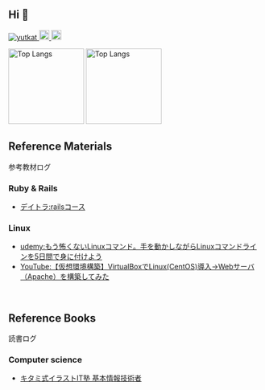 ## Hi 👋

<!-- badge -->
<p align="left"> 
  <a href="https://github.com/Yutarou-Sakai/Yutarou-Sakai/">
    <img src="https://komarev.com/ghpvc/?username=Yutarou-Sakai" alt="yutkat" />
  </a>
  <a href="http://twitter.com/yutkat">
    <img height="20" src="https://img.shields.io/twitter/follow/yutarou_sakai?label=Twitter&logo=twitter&style=flat" />
  </a>
  <a href="https://github.com/Yutarou-Sakai">
    <img height="20" src="https://img.shields.io/github/followers/Yutarou-Sakai?label=follow&logo=github&style=flat" />
  </a>
</p>


<!-- graf -->
<p align="left"> 
  <img alt="Top Langs" height="150px" src="https://github-readme-stats.vercel.app/api/top-langs/?username=Yutarou-Sakai&layout=compact" />
  <img alt="Top Langs" height="150px" src="https://github-readme-stats.vercel.app/api?username=Yutarou-Sakai&count_private=true&show_icons=true" />
</p>


<!-- reference Materials  -->
## Reference Materials
参考教材ログ

### Ruby & Rails
- [デイトラ:railsコース](https://www.daily-trial.com/ruby)

### Linux
- [udemy:もう怖くないLinuxコマンド。手を動かしながらLinuxコマンドラインを5日間で身に付けよう](https://www.udemy.com/course/unscared_linux/)
- [YouTube:【仮想環境構築】VirtualBoxでLinux(CentOS)導入→Webサーバ（Apache）を構築してみた](https://www.youtube.com/watch?v=IcGNJVmRPo0&list=LL&index=1)

<br>

<!-- reference Books  -->
## Reference Books
読書ログ

### Computer science
- [キタミ式イラストIT塾 基本情報技術者](https://www.amazon.co.jp/dp/4297117819/)

